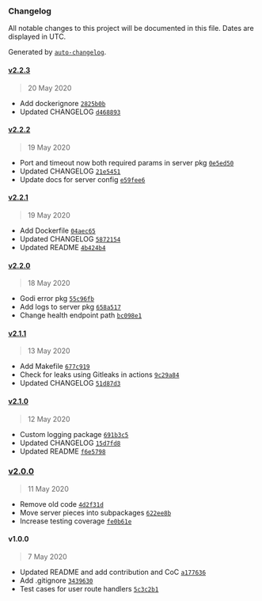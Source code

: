 ### Changelog

All notable changes to this project will be documented in this file. Dates are displayed in UTC.

Generated by [`auto-changelog`](https://github.com/CookPete/auto-changelog).

#### [v2.2.3](https://github.com/riyadhalnur/godi/compare/v2.2.2...v2.2.3)

> 20 May 2020

- Add dockerignore [`2825b0b`](https://github.com/riyadhalnur/godi/commit/2825b0ba05f9009d8b80dc6f549a46c7da48eae5)
- Updated CHANGELOG [`d468893`](https://github.com/riyadhalnur/godi/commit/d468893718effcb13e0a2b44b9176500c7497965)

#### [v2.2.2](https://github.com/riyadhalnur/godi/compare/v2.2.1...v2.2.2)

> 19 May 2020

- Port and timeout now both required params in server pkg [`0e5ed50`](https://github.com/riyadhalnur/godi/commit/0e5ed50eab36dabf0ca34c813806b4b5b6a6a9b9)
- Updated CHANGELOG [`21e5451`](https://github.com/riyadhalnur/godi/commit/21e5451ac62da1a987c1449c17bce1ea91a7baba)
- Update docs for server config [`e59fee6`](https://github.com/riyadhalnur/godi/commit/e59fee6baf6af70535d49042ff0d435ee37bd0a8)

#### [v2.2.1](https://github.com/riyadhalnur/godi/compare/v2.2.0...v2.2.1)

> 19 May 2020

- Add Dockerfile [`04aec65`](https://github.com/riyadhalnur/godi/commit/04aec658aed4f257231071c6ea5f02276356c54b)
- Updated CHANGELOG [`5872154`](https://github.com/riyadhalnur/godi/commit/58721541417fac1debd8bc6bc9a983b7aaf3d87a)
- Updated README [`4b424b4`](https://github.com/riyadhalnur/godi/commit/4b424b423880c490b05da310e76d22f99d22928b)

#### [v2.2.0](https://github.com/riyadhalnur/godi/compare/v2.1.1...v2.2.0)

> 18 May 2020

- Godi error pkg [`55c96fb`](https://github.com/riyadhalnur/godi/commit/55c96fb722d0032ed57148ed9c0e8eaee4e6c18a)
- Add logs to server pkg [`658a517`](https://github.com/riyadhalnur/godi/commit/658a517accb29f5b20e9da95a0693817f1bd4df1)
- Change health endpoint path [`bc098e1`](https://github.com/riyadhalnur/godi/commit/bc098e1b190e49745fc5b13aaf221a649b188cb7)

#### [v2.1.1](https://github.com/riyadhalnur/godi/compare/v2.1.0...v2.1.1)

> 13 May 2020

- Add Makefile [`677c919`](https://github.com/riyadhalnur/godi/commit/677c9197283579f24665560dac304dfc613c972d)
- Check for leaks using Gitleaks in actions [`9c29a84`](https://github.com/riyadhalnur/godi/commit/9c29a84775ac63f5a5defbcd890b1dfe435bbbf1)
- Updated CHANGELOG [`51d87d3`](https://github.com/riyadhalnur/godi/commit/51d87d3904a47635edff0d69014a3ab30a88b48f)

#### [v2.1.0](https://github.com/riyadhalnur/godi/compare/v2.0.0...v2.1.0)

> 12 May 2020

- Custom logging package [`691b3c5`](https://github.com/riyadhalnur/godi/commit/691b3c5cc61bd3199f707d971b66bf544c379bf9)
- Updated CHANGELOG [`15d7fd8`](https://github.com/riyadhalnur/godi/commit/15d7fd84c5072697b282134ca086e974461d834c)
- Updated README [`f6e5798`](https://github.com/riyadhalnur/godi/commit/f6e5798beb8753e8596df2e2f2f2c06c9d31cdf7)

### [v2.0.0](https://github.com/riyadhalnur/godi/compare/v1.0.0...v2.0.0)

> 11 May 2020

- Remove old code [`4d2f31d`](https://github.com/riyadhalnur/godi/commit/4d2f31dd17f650fbca6b7e6b146f667b10276e2c)
- Move server pieces into subpackages [`622ee8b`](https://github.com/riyadhalnur/godi/commit/622ee8b1b6568af3a396978d416b8b13479a35d4)
- Increase testing coverage [`fe0b61e`](https://github.com/riyadhalnur/godi/commit/fe0b61eeb8e7fdfe169e6a1ee4575e732f467e9b)

#### v1.0.0

> 7 May 2020

- Updated README and add contribution and CoC [`a177636`](https://github.com/riyadhalnur/godi/commit/a177636109f084b882b220525c73c29af7cb76a6)
- Add .gitignore [`3439630`](https://github.com/riyadhalnur/godi/commit/34396308448ccfcfd0963c7dd94750bcbcb0b037)
- Test cases for user route handlers [`5c3c2b1`](https://github.com/riyadhalnur/godi/commit/5c3c2b1c7dbd4e8653143434e9e076f5166b32ef)
